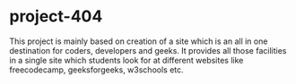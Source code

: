 # project-404
This project is mainly based on creation of a site which is an all in one destination for coders, developers and geeks. It provides all those facilities in a single site which students look for at different websites like freecodecamp, geeksforgeeks, w3schools etc.
